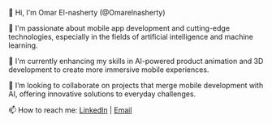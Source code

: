 👋 Hi, I'm Omar El-nasherty (@Omarelnasherty)

👀 I'm passionate about mobile app development and cutting-edge technologies, especially in the fields of artificial intelligence and machine learning.

🌱 I'm currently enhancing my skills in AI-powered product animation and 3D development to create more immersive mobile experiences.

💼 I’m looking to collaborate on projects that merge mobile development with AI, offering innovative solutions to everyday challenges.

📫 How to reach me: [LinkedIn](www.linkedin.com/in/omar-elnasherty) | [Email](omarelnasherty@gmail.com)

<!---
Omarelnasherty/Omarelnasherty is a ✨ special ✨ repository because its `README.md` (this file) appears on your GitHub profile.
You can click the Preview link to take a look at your changes.
--->
